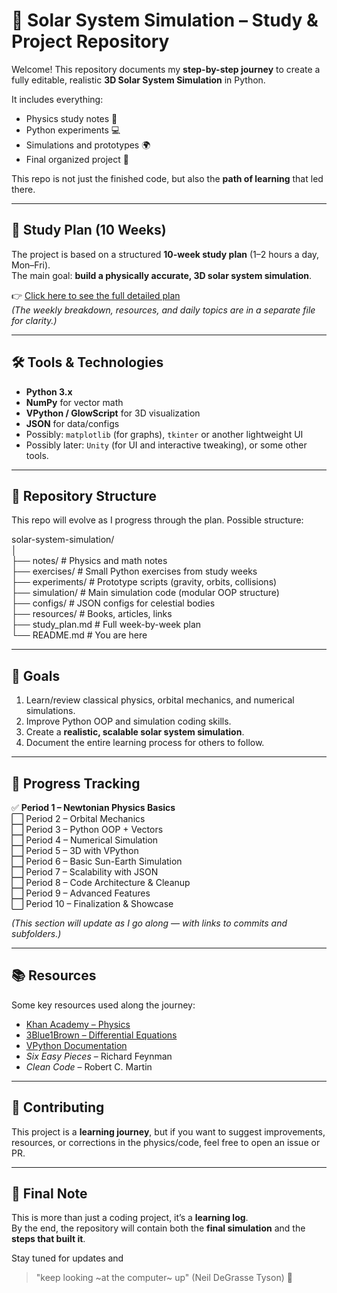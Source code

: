 # 🌌 Solar System Simulation – Study & Project Repository

Welcome! This repository documents my **step-by-step journey** to create a fully editable, realistic **3D Solar System Simulation** in Python.  

It includes everything:  
- Physics study notes 📘  
- Python experiments 💻  
- Simulations and prototypes 🌍  
- Final organized project 🚀  

This repo is not just the finished code, but also the **path of learning** that led there.

---

## 📅 Study Plan (10 Weeks)

The project is based on a structured **10-week study plan** (1–2 hours a day, Mon–Fri).  
The main goal: **build a physically accurate, 3D solar system simulation**.

👉 [Click here to see the full detailed plan](./study_plan.md)  
*(The weekly breakdown, resources, and daily topics are in a separate file for clarity.)*

---

## 🛠 Tools & Technologies
- **Python 3.x**
- **NumPy** for vector math
- **VPython / GlowScript** for 3D visualization
- **JSON** for data/configs
- Possibly: `matplotlib` (for graphs), `tkinter` or another lightweight UI
- Possibly later: `Unity` (for UI and interactive tweaking), or some other tools.

---

## 📂 Repository Structure
This repo will evolve as I progress through the plan. Possible structure:

solar-system-simulation/</br>
│</br>
├── notes/ # Physics and math notes</br>
├── exercises/ # Small Python exercises from study weeks</br>
├── experiments/ # Prototype scripts (gravity, orbits, collisions)</br>
├── simulation/ # Main simulation code (modular OOP structure)</br>
├── configs/ # JSON configs for celestial bodies</br>
├── resources/ # Books, articles, links</br>
├── study_plan.md # Full week-by-week plan</br>
└── README.md # You are here</br>


---

## 🌟 Goals
1. Learn/review classical physics, orbital mechanics, and numerical simulations.
2. Improve Python OOP and simulation coding skills.
3. Create a **realistic, scalable solar system simulation**.
4. Document the entire learning process for others to follow.

---

## 📖 Progress Tracking
✅ **Period 1 – Newtonian Physics Basics**  
⬜ Period 2 – Orbital Mechanics  
⬜ Period 3 – Python OOP + Vectors  
⬜ Period 4 – Numerical Simulation  
⬜ Period 5 – 3D with VPython  
⬜ Period 6 – Basic Sun-Earth Simulation  
⬜ Period 7 – Scalability with JSON  
⬜ Period 8 – Code Architecture & Cleanup  
⬜ Period 9 – Advanced Features  
⬜ Period 10 – Finalization & Showcase  

*(This section will update as I go along — with links to commits and subfolders.)*

---

## 📚 Resources
Some key resources used along the journey:
- [Khan Academy – Physics](https://www.khanacademy.org/science/physics)
- [3Blue1Brown – Differential Equations](https://www.youtube.com/watch?v=p_di4Zn4wz4)
- [VPython Documentation](https://vpython.org/contents/docs/index.html)
- *Six Easy Pieces* – Richard Feynman
- *Clean Code* – Robert C. Martin

---

## 🤝 Contributing
This project is a **learning journey**, but if you want to suggest improvements, resources, or corrections in the physics/code, feel free to open an issue or PR.

---

## 🌠 Final Note
This is more than just a coding project, it’s a **learning log**.  
By the end, the repository will contain both the **final simulation** and the **steps that built it**.

Stay tuned for updates and 
>"keep looking ~at the computer~ up" (Neil DeGrasse Tyson) 🌌
